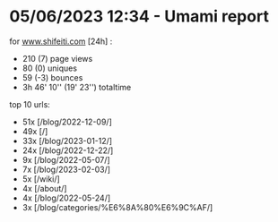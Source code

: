 # 05/06/2023 12:34 - Umami report
for www.shifeiti.com [24h] :

 - 210 (7) page views
 - 80 (0) uniques
 - 59 (-3) bounces
 - 3h 46' 10'' (19' 23'') totaltime


top 10 urls:
 - 51x [/blog/2022-12-09/]
 - 49x [/]
 - 33x [/blog/2023-01-12/]
 - 24x [/blog/2022-12-22/]
 - 9x [/blog/2022-05-07/]
 - 7x [/blog/2023-02-03/]
 - 5x [/wiki/]
 - 4x [/about/]
 - 4x [/blog/2022-05-24/]
 - 3x [/blog/categories/%E6%8A%80%E6%9C%AF/]


